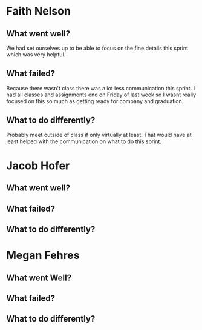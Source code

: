 # Faith Nelson
## What went well?
We had set ourselves up to be able to focus on the fine details this sprint which was very helpful. 

## What failed?
Because there wasn't class there was a lot less communication this sprint. I had all classes and assignments end on Friday of last week so I wasnt really focused on this so much as getting ready for company and graduation. 

## What to do differently?
Probably meet outside of class if only virtually at least. That would have at least helped with the communication on what to do this sprint. 

# Jacob Hofer
## What went well?


## What failed?


## What to do differently?


# Megan Fehres
## What went Well?

## What failed? 

## What to do differently?
